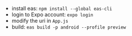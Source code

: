 * install eas: `npm install --global eas-cli`
* login to Expo account: `expo login`
* modify the uri in `App.js`
* build: `eas build -p android --profile preview`